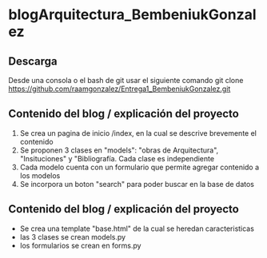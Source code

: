 # blogArquitectura_BembeniukGonzalez
## Descarga ##
Desde una consola o el bash de git usar el siguiente comando
    git clone https://github.com/raamgonzalez/Entrega1_BembeniukGonzalez.git

## Contenido del blog / explicación del proyecto ##
1. Se crea un pagina de inicio /index, en la cual se descrive brevemente el contenido
2. Se proponen 3 clases en "models": "obras de Arquitectura", "Insituciones" y "Bibliografía. Cada clase es independiente 
3. Cada modelo cuenta con un formulario que permite agregar contenido a los modelos
4. Se incorpora un boton "search" para poder buscar en la base de datos

## Contenido del blog / explicación del proyecto ##
- Se crea una template "base.html" de la cual se heredan caracteristicas
- las 3 clases se crean models.py
- los formularios se crean en forms.py
